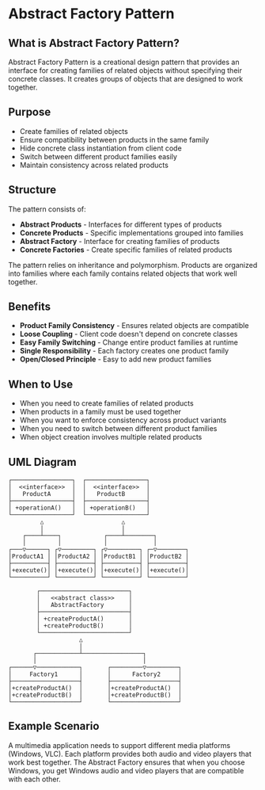 # Abstract Factory Pattern

## What is Abstract Factory Pattern?

Abstract Factory Pattern is a creational design pattern that provides an interface for creating families of related objects without specifying their concrete classes. It creates groups of objects that are designed to work together.

## Purpose

- Create families of related objects
- Ensure compatibility between products in the same family
- Hide concrete class instantiation from client code
- Switch between different product families easily
- Maintain consistency across related products

## Structure

The pattern consists of:
- **Abstract Products** - Interfaces for different types of products
- **Concrete Products** - Specific implementations grouped into families
- **Abstract Factory** - Interface for creating families of products
- **Concrete Factories** - Create specific families of related products

The pattern relies on inheritance and polymorphism. Products are organized into families where each family contains related objects that work well together.

## Benefits

- **Product Family Consistency** - Ensures related objects are compatible
- **Loose Coupling** - Client code doesn't depend on concrete classes
- **Easy Family Switching** - Change entire product families at runtime
- **Single Responsibility** - Each factory creates one product family
- **Open/Closed Principle** - Easy to add new product families

## When to Use

- When you need to create families of related products
- When products in a family must be used together
- When you want to enforce consistency across product variants
- When you need to switch between different product families
- When object creation involves multiple related products

## UML Diagram

```
┌─────────────────┐  ┌─────────────────┐
│  <<interface>>  │  │  <<interface>>  │
│   ProductA      │  │   ProductB      │
├─────────────────┤  ├─────────────────┤
│ +operationA()   │  │ +operationB()   │
└─────────────────┘  └─────────────────┘
         △                      △
         │                      │
    ┌────┴────┐            ┌────┴────────┐
    │         │            │             │
┌───▽──────┐ ┌▽─────────┐ ┌▽─────────┐ ┌─▽────────┐
│ProductA1 │ │ProductA2 │ │ProductB1 │ │ProductB2 │
├──────────┤ ├──────────┤ ├──────────┤ ├──────────┤
│+execute()│ │+execute()│ │+execute()│ │+execute()│
└──────────┘ └──────────┘ └──────────┘ └──────────┘

        ┌─────────────────────────┐
        │   <<abstract class>>    │
        │   AbstractFactory       │
        ├─────────────────────────┤
        │ +createProductA()       │
        │ +createProductB()       │
        └─────────────────────────┘
                    △
                    │
       ┌────────────┴─────────────────┐
       │                              │
┌──────▽────────────┐       ┌─────────▽─────────┐
│     Factory1      │       │      Factory2     │
├───────────────────┤       ├───────────────────┤
│+createProductA()  │       │+createProductA()  │
│+createProductB()  │       │+createProductB()  │
└───────────────────┘       └───────────────────┘
```

## Example Scenario

A multimedia application needs to support different media platforms (Windows, VLC). Each platform provides both audio and video players that work best together. The Abstract Factory ensures that when you choose Windows, you get Windows audio and video players that are compatible with each other.